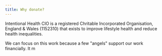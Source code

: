 ```yaml
---
title: Why donate?
---
```


Intentional Health CIO is a registered Chritable Incorporated Organisation, England & Wales (1152310) that exists to improve lifestyle health and reduce health inequalities. 

We can focus on this work because a few "angels" support our work financially. It m

<script type="text/javascript" src="https://cdnjs.buymeacoffee.com/1.0.0/button.prod.min.js" data-name="bmc-button" data-slug="nikydix" data-color="#FFDD00" data-emoji=""  data-font="Bree" data-text="Buy me a coffee" data-outline-color="#000000" data-font-color="#000000" data-coffee-color="#ffffff" ></script>